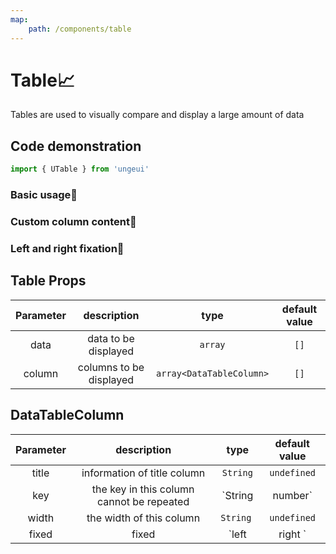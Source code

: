 ```yaml
---
map:
    path: /components/table
---
```


# Table📈

Tables are used to visually compare and display a large amount of data

## Code demonstration

```js
import { UTable } from 'ungeui'
```

### Basic usage📑

<demo src="./demo/base.vue"
    language="vue"
    title="📑basic usage"
    desc="Each message occupies one line">
</demo>

### Custom column content🌈

<demo src="./demo/render.vue"
    language="vue"
    title="🌈basic usage"
    desc="custom column content">
</demo>

### Left and right fixation📌

<demo src="./demo/fixed.vue"
    language="vue"
    title="📌basic usage"
    desc="Fix a column to ensure that users can always see it">
</demo>

## Table Props

| Parameter | description | type | default value|
| :------: | :------: | :-------: | :-----: |
| data | data to be displayed | `array` | `[]` |
| column | columns to be displayed | `array<DataTableColumn>` | `[]` |

## DataTableColumn

|  Parameter | description | type | default value|
| :------: | :------: | :-------: | :-----: |
| title   | information of title column | `String` | `undefined`|
| key   | the key in this column cannot be repeated | `String | number` | `undefined`|
| width   | the width of this column | `String ` | `undefined`|
| fixed   | fixed | `left | right ` | `''`|

